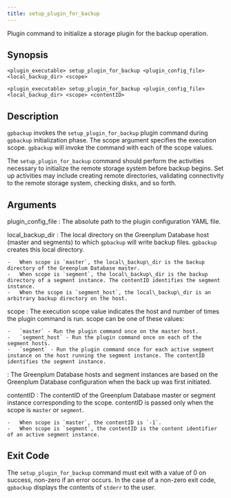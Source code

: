 ```yaml
---
title: setup_plugin_for_backup 
---
```


Plugin command to initialize a storage plugin for the backup operation.

## <a id="section2"></a>Synopsis 

```
<plugin_executable> setup_plugin_for_backup <plugin_config_file> <local_backup_dir> <scope>
```

```
<plugin_executable> setup_plugin_for_backup <plugin_config_file> <local_backup_dir> <scope> <contentID>
```

## <a id="section3"></a>Description 

`gpbackup` invokes the `setup_plugin_for_backup` plugin command during `gpbackup` initialization phase. The scope argument specifies the execution scope. `gpbackup` will invoke the command with each of the scope values.

The `setup_plugin_for_backup` command should perform the activities necessary to initialize the remote storage system before backup begins. Set up activities may include creating remote directories, validating connectivity to the remote storage system, checking disks, and so forth.

## <a id="section4"></a>Arguments 

plugin\_config\_file
:   The absolute path to the plugin configuration YAML file.

local\_backup\_dir
:   The local directory on the Greenplum Database host \(master and segments\) to which `gpbackup` will write backup files. `gpbackup` creates this local directory.

    -   When scope is `master`, the local\_backup\_dir is the backup directory of the Greenplum Database master.
    -   When scope is `segment`, the local\_backup\_dir is the backup directory of a segment instance. The contentID identifies the segment instance.
    -   When the scope is `segment_host`, the local\_backup\_dir is an arbitrary backup directory on the host.

scope
:   The execution scope value indicates the host and number of times the plugin command is run. scope can be one of these values:

    -   `master` - Run the plugin command once on the master host.
    -   `segment_host` - Run the plugin command once on each of the segment hosts.
    -   `segment` - Run the plugin command once for each active segment instance on the host running the segment instance. The contentID identifies the segment instance.

:   The Greenplum Database hosts and segment instances are based on the Greenplum Database configuration when the back up was first initiated.

contentID
:   The contentID of the Greenplum Database master or segment instance corresponding to the scope. contentID is passed only when the scope is `master` or `segment`.

    -   When scope is `master`, the contentID is `-1`.
    -   When scope is `segment`, the contentID is the content identifier of an active segment instance.

## <a id="section5"></a>Exit Code 

The `setup_plugin_for_backup` command must exit with a value of 0 on success, non-zero if an error occurs. In the case of a non-zero exit code, `gpbackup` displays the contents of `stderr` to the user.

